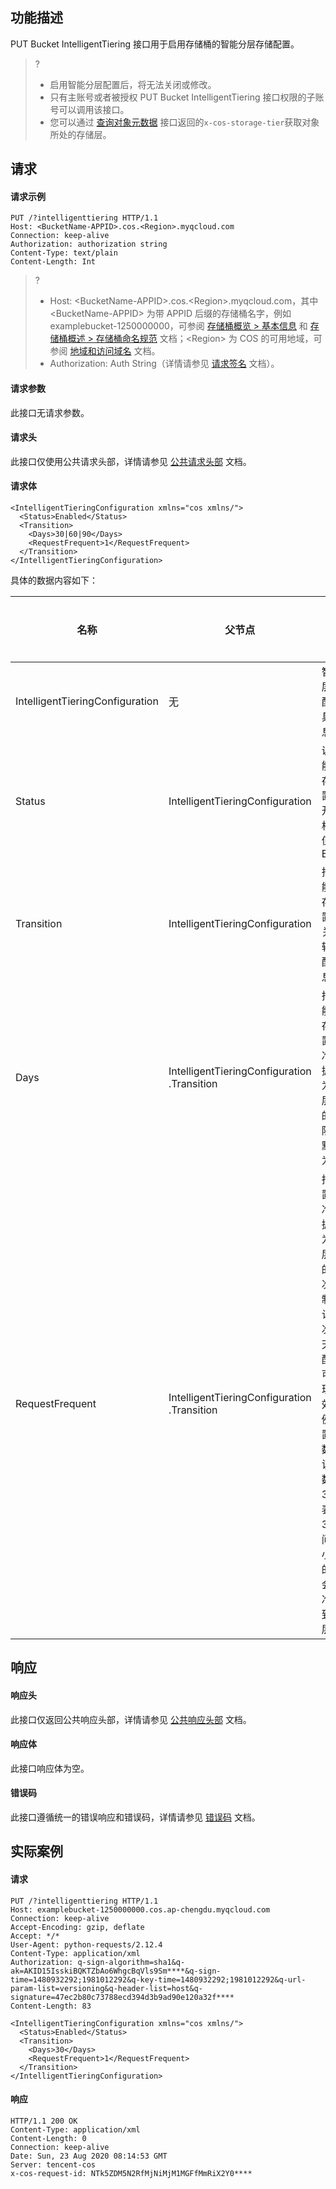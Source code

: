 ## 功能描述

PUT Bucket IntelligentTiering 接口用于启用存储桶的智能分层存储配置。

> ?
> - 启用智能分层配置后，将无法关闭或修改。
> - 只有主账号或者被授权 PUT Bucket IntelligentTiering 接口权限的子账号可以调用该接口。
> - 您可以通过 [查询对象元数据](https://cloud.tencent.com/document/product/436/7745) 接口返回的`x-cos-storage-tier`获取对象所处的存储层。

## 请求

#### 请求示例

```plaintext
PUT /?intelligenttiering HTTP/1.1
Host: <BucketName-APPID>.cos.<Region>.myqcloud.com
Connection: keep-alive
Authorization: authorization string
Content-Type: text/plain
Content-Length: Int
```

>? 
> - Host: &lt;BucketName-APPID>.cos.&lt;Region>.myqcloud.com，其中 &lt;BucketName-APPID> 为带 APPID 后缀的存储桶名字，例如 examplebucket-1250000000，可参阅 [存储桶概览 > 基本信息](https://cloud.tencent.com/document/product/436/48921#.E5.9F.BA.E6.9C.AC.E4.BF.A1.E6.81.AF) 和 [存储桶概述 > 存储桶命名规范](https://cloud.tencent.com/document/product/436/13312#.E5.AD.98.E5.82.A8.E6.A1.B6.E5.91.BD.E5.90.8D.E8.A7.84.E8.8C.83) 文档；&lt;Region> 为 COS 的可用地域，可参阅 [地域和访问域名](http://cloud.tencent.com/document/product/436/6224) 文档。
> - Authorization: Auth String（详情请参见 [请求签名](https://cloud.tencent.com/document/product/436/7778) 文档）。
> 

#### 请求参数

此接口无请求参数。

#### 请求头

此接口仅使用公共请求头部，详情请参见 [公共请求头部](https://cloud.tencent.com/document/product/436/7728) 文档。

#### 请求体

```shell
<IntelligentTieringConfiguration xmlns="cos xmlns/"> 
  <Status>Enabled</Status>
  <Transition>
    <Days>30|60|90</Days>
    <RequestFrequent>1</RequestFrequent>
  </Transition>
</IntelligentTieringConfiguration>
```

具体的数据内容如下：

| 名称                            | 父节点                                     | 描述                                                         | 类型      | 是否必选 |
| ------------------------------- | ------------------------------------------ | ------------------------------------------------------------ | --------- | -------- |
| IntelligentTieringConfiguration | 无                                         | 智能分层存储配置的具体信息                                   | Container | 是       |
| Status                          | IntelligentTieringConfiguration            | 说明智能分层存储配置是否开启，枚举值：Enabled     | Enum      | 是       |
| Transition                      | IntelligentTieringConfiguration            | 指定智能分层存储配置中有关数据转换的配置信息                 | Container | 是       |
| Days                            | IntelligentTieringConfiguration</br>.Transition | 指定智能分层存储配置中标准层数据转换为低频层数据的天数限制，默认值为30天 | Int       | 是       |
|  RequestFrequent                | IntelligentTieringConfiguration</br>.Transition | 指定配置中标准层数据转换为低频层数据的访问次数限制，默认值为1次，和天数搭配使用可以实现转换效果。例如设置该参数为1，访问天数为30，代表连续30天访问次数小于1次的对象会从标准层降到低频层  |  Int  |  是  |

## 响应

#### 响应头

此接口仅返回公共响应头部，详情请参见 [公共响应头部](https://cloud.tencent.com/document/product/436/7729) 文档。

#### 响应体

此接口响应体为空。

#### 错误码

此接口遵循统一的错误响应和错误码，详情请参见 [错误码](https://cloud.tencent.com/document/product/436/7730) 文档。

## 实际案例

#### 请求

```shell
PUT /?intelligenttiering HTTP/1.1
Host: examplebucket-1250000000.cos.ap-chengdu.myqcloud.com
Connection: keep-alive
Accept-Encoding: gzip, deflate
Accept: */*
User-Agent: python-requests/2.12.4
Content-Type: application/xml
Authorization: q-sign-algorithm=sha1&q-ak=AKID15IsskiBQKTZbAo6WhgcBqVls9Sm****&q-sign-time=1480932292;1981012292&q-key-time=1480932292;1981012292&q-url-param-list=versioning&q-header-list=host&q-signature=47ec2b80c73788ecd394d3b9ad90e120a32f****
Content-Length: 83

<IntelligentTieringConfiguration xmlns="cos xmlns/"> 
  <Status>Enabled</Status>
  <Transition>
    <Days>30</Days>
    <RequestFrequent>1</RequestFrequent>
  </Transition>
</IntelligentTieringConfiguration>
```

#### 响应

```shell
HTTP/1.1 200 OK
Content-Type: application/xml
Content-Length: 0
Connection: keep-alive
Date: Sun, 23 Aug 2020 08:14:53 GMT
Server: tencent-cos
x-cos-request-id: NTk5ZDM5N2RfMjNiMjM1MGFfMmRiX2Y0****
```
